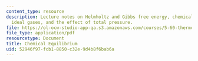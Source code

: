 ```yaml
---
content_type: resource
description: Lecture notes on Helmholtz and Gibbs free energy, chemical equilibrium,
  ideal gases, and the effect of total pressure.
file: https://ol-ocw-studio-app-qa.s3.amazonaws.com/courses/5-60-thermodynamics-kinetics-spring-2008/52946f97fcb18850c32e9d4b8f6bab6a_5_60_lecture15.pdf
file_type: application/pdf
resourcetype: Document
title: Chemical Equilibrium
uid: 52946f97-fcb1-8850-c32e-9d4b8f6bab6a
---
```

